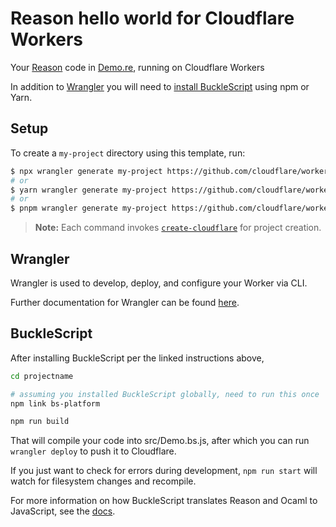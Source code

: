 # Reason hello world for Cloudflare Workers

Your [Reason](https://reasonml.github.io/) code in [Demo.re](https://github.com/cloudflare/reason-worker-hello-world/blob/master/src/Demo.re), running on Cloudflare Workers

In addition to [Wrangler](https://github.com/cloudflare/wrangler) you will need to [install BuckleScript](https://reasonml.github.io/docs/en/installation) using npm or Yarn.

## Setup

To create a `my-project` directory using this template, run:

```sh
$ npx wrangler generate my-project https://github.com/cloudflare/workers-sdk/templates/experimental/worker-reason
# or
$ yarn wrangler generate my-project https://github.com/cloudflare/workers-sdk/templates/experimental/worker-reason
# or
$ pnpm wrangler generate my-project https://github.com/cloudflare/workers-sdk/templates/experimental/worker-reason
```

> **Note:** Each command invokes [`create-cloudflare`](https://www.npmjs.com/package/create-cloudflare) for project creation.


## Wrangler

Wrangler is used to develop, deploy, and configure your Worker via CLI.

Further documentation for Wrangler can be found [here](https://developers.cloudflare.com/workers/tooling/wrangler).

## BuckleScript

After installing BuckleScript per the linked instructions above,

```sh
cd projectname

# assuming you installed BuckleScript globally, need to run this once
npm link bs-platform

npm run build
```

That will compile your code into src/Demo.bs.js, after which you can run `wrangler deploy` to push it to Cloudflare.

If you just want to check for errors during development, `npm run start` will watch for filesystem changes and recompile.

For more information on how BuckleScript translates Reason and Ocaml to JavaScript, see the [docs](https://reasonml.github.io/docs/en/interop).

